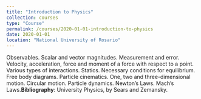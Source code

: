 ```yaml
---
title: "Introduction to Physics"
collection: courses
type: "Course"
permalink: /courses/2020-01-01-introduction-to-physics
date: 2020-01-01
location: "National University of Rosario"
---
```


Observables. Scalar and vector magnitudes. Measurement and error. Velocity, acceleration, force and moment of a force with respect to a point. Various types of interactions. Statics. Necessary conditions for equilibrium. Free body diagrams. Particle cinematics. One, two and three-dimensional motion. Circular motion. Particle dynamics. Newton’s Laws. Mach’s Laws.**Bibliography**: University Physics, by Sears and Zemansky.